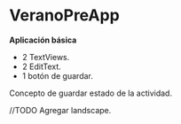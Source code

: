 # VeranoPreApp

__Aplicación básica__

  - 2 TextViews.
  - 2 EditText.
  - 1 botón de guardar.
  
  Concepto de guardar estado de la actividad.
  
  //TODO
  Agregar landscape.
